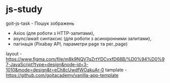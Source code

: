 # js-study

goit-js-task - Пошук зображень

- Axios (для роботи з HTTP-запитами),
- async/await синтаксис (для роботи з асинхронними запитами),
- пагінація (Pixabay API, параметри page та per_page)

layout -
https://www.figma.com/file/m8k9NQV7qZrtYDCvxfD68B/%D0%94%D0%97-JavaScript?type=design&node-id=3-1010&mode=design&t=eCh8cUwdfWOakuAr-0
tamplate - https://github.com/goitacademy/vanilla-app-template
